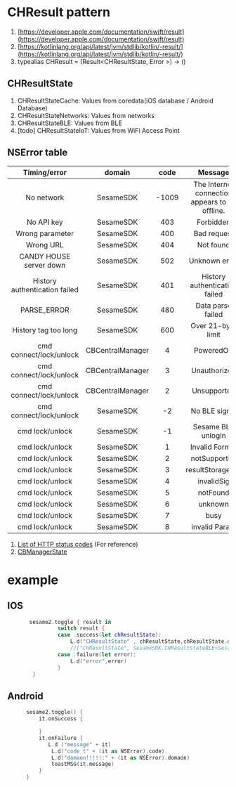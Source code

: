 # CHResult pattern
1. [https://developer.apple.com/documentation/swift/result](https://developer.apple.com/documentation/swift/result)
2. [https://kotlinlang.org/api/latest/jvm/stdlib/kotlin/-result/](https://kotlinlang.org/api/latest/jvm/stdlib/kotlin/-result/)
3. typealias CHResult<T> = (Result<CHResultState<T>, Error >) ->  ()

## CHResultState
1. CHResultStateCache: Values from coredata(iOS database / Android Database)
2. CHResultStateNetworks: Values from networks
3. CHResultStateBLE: Values from BLE
4. [todo] CHResultStateIoT: Values from WiFi Access Point

## NSError table

| Timing/error   |  domain | code       |Message       |
|:---------------------:|:-------------------:|:-----------:|:-----------:|
|  No network                |  SesameSDK     |   -1009       |The Internet connection appears to be offline. | 
|  No API key                |  SesameSDK     |    403        | Forbidden | 
|  Wrong parameter           |  SesameSDK     |    400        | Bad request | 
|  Wrong URL                 |  SesameSDK     |    404        | Not found | 
|  CANDY HOUSE server down   |  SesameSDK     |    502        | Unknown error| 
|  History authentication failed|  SesameSDK     |    401     | History authentication failed| 
|  PARSE_ERROR               |  SesameSDK     |    480        | Data parse failed | 
|  History tag too long       |  SesameSDK     |    600       | Over 21-byte limit | 
|  cmd connect/lock/unlock   | CBCentralManager   |  4        | PoweredOff| 
|  cmd connect/lock/unlock   | CBCentralManager   |  3        | Unauthorized| 
|  cmd connect/lock/unlock   | CBCentralManager   |  2        | Unsupported| 
|  cmd connect/lock/unlock   |  SesameSDK     |   -2          | No BLE signal| 
|  cmd lock/unlock           |  SesameSDK     |   -1          | Sesame BLE unlogin|
|    cmd lock/unlock         |  SesameSDK      |   1          | Invalid Format| 
|    cmd lock/unlock         |  SesameSDK      |   2          | notSupported| 
|    cmd lock/unlock         |  SesameSDK      |   3          | resultStorageFail| 
|    cmd lock/unlock         |  SesameSDK      |   4          | invalidSig| 
|    cmd lock/unlock         |  SesameSDK      |   5          | notFound| 
|    cmd lock/unlock         |  SesameSDK      |   6          | unknown| 
|    cmd lock/unlock         |  SesameSDK      |   7          | busy| 
|    cmd lock/unlock         |  SesameSDK      |   8          | invalid Param| 


1. [List of HTTP status codes](https://en.wikipedia.org/wiki/List_of_HTTP_status_codes) (For reference)
2. [CBManagerState](https://developer.apple.com/documentation/corebluetooth/cbmanagerstate)

# example

## IOS
```swift
       sesame2.toggle { result in
                switch result {
                case .success(let chResultState):
                    L.d("CHResultState" , chResultState,chResultState.data)
                    //["CHResultState", SesameSDK.CHResultStateBLE<SesameSDK.CHEmpty>, SesameSDK.CHEmpty]
                case .failure(let error):
                    L.d("error",error)
                }
        }
```
## Android
``` kotlin
      sesame2.toggle() {
          it.onSuccess {

          }
          it.onFailure {
             L.d ("message" + it)
              L.d("code t" + (it as NSError).code)
              L.d("domaon!!!!!:" + (it as NSError).domaon)
              toastMSG(it.message)
          }
      }
```

